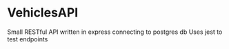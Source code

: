 # VehiclesAPI
Small RESTful API written in express connecting to postgres db
Uses jest to test endpoints
